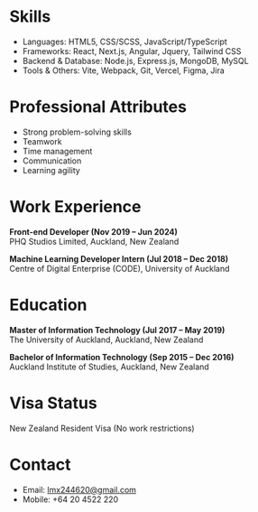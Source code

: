 # Skills

- Languages: HTML5, CSS/SCSS, JavaScript/TypeScript
- Frameworks: React, Next.js, Angular, Jquery, Tailwind CSS
- Backend & Database: Node.js, Express.js, MongoDB, MySQL
- Tools & Others: Vite, Webpack, Git, Vercel, Figma, Jira

# Professional Attributes

- Strong problem-solving skills
- Teamwork
- Time management
- Communication
- Learning agility

# Work Experience

**Front-end Developer (Nov 2019 – Jun 2024)**<br>
PHQ Studios Limited, Auckland, New Zealand

**Machine Learning Developer Intern (Jul 2018 – Dec 2018)**<br>
Centre of Digital Enterprise (CODE), University of Auckland

# Education

**Master of Information Technology (Jul 2017 – May 2019)**<br>
The University of Auckland, Auckland, New Zealand

**Bachelor of Information Technology (Sep 2015 – Dec 2016)**<br>
Auckland Institute of Studies, Auckland, New Zealand

# Visa Status

New Zealand Resident Visa (No work restrictions)

# Contact

- Email: lmx244620@gmail.com
- Mobile: +64 20 4522 220
